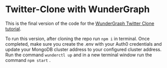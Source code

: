 # Twitter-Clone with WunderGraph
This is the final version of the code for the [WunderGraph Twitter Clone tutorial](https://github.com/Sawmonabo/wundergraph-twitter-clone). 

To run this version, after cloning the repo run `npm i` in terminal. Once completed, make sure you create the .env with your Auth0 credentials and update your MongoDB cluster address to your configured cluster address. Run the command `wunderctl up` and in a new terminal window run the command `npm start` .
